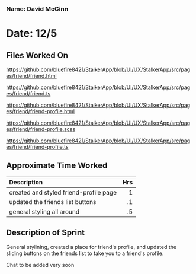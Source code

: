 ### Name: David McGinn
# Date: 12/5

## Files Worked On
https://github.com/bluefire8421/StalkerApp/blob/UI/UX/StalkerApp/src/pages/friend/friend.html

https://github.com/bluefire8421/StalkerApp/blob/UI/UX/StalkerApp/src/pages/friend/friend.ts

https://github.com/bluefire8421/StalkerApp/blob/UI/UX/StalkerApp/src/pages/friend/friend-profile.html

https://github.com/bluefire8421/StalkerApp/blob/UI/UX/StalkerApp/src/pages/friend/friend-profile.scss

https://github.com/bluefire8421/StalkerApp/blob/UI/UX/StalkerApp/src/pages/friend/friend-profile.ts




## Approximate Time Worked

| Description                             | Hrs  |
| :---------------------------------------| ---: |
| created and styled friend-profile page  | 1    |
| updated the friends list buttons        |  .1  |
| general styling all around              |  .5  |




## Description of Sprint
General stylining, created a place for friend's profile, and updated the sliding buttons on the friends list to take you
to a friend's profile.

Chat to be added very soon
